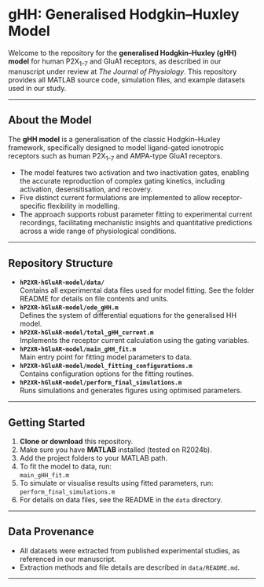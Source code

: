 # gHH: Generalised Hodgkin–Huxley Model

Welcome to the repository for the **generalised Hodgkin–Huxley (gHH) model** for human P2X<sub>1–7</sub> and GluA1 receptors, as described in our manuscript under review at *The Journal of Physiology*. This repository provides all MATLAB source code, simulation files, and example datasets used in our study.

---

## About the Model

The **gHH model** is a generalisation of the classic Hodgkin–Huxley framework, specifically designed to model ligand-gated ionotropic receptors such as human P2X<sub>1–7</sub> and AMPA-type GluA1 receptors.  
- The model features two activation and two inactivation gates, enabling the accurate reproduction of complex gating kinetics, including activation, desensitisation, and recovery.  
- Five distinct current formulations are implemented to allow receptor-specific flexibility in modelling.  
- The approach supports robust parameter fitting to experimental current recordings, facilitating mechanistic insights and quantitative predictions across a wide range of physiological conditions.

---

## Repository Structure

- **`hP2XR-hGluAR-model/data/`**  
  Contains all experimental data files used for model fitting. See the folder README for details on file contents and units.
- **`hP2XR-hGluAR-model/ode_gHH.m`**  
  Defines the system of differential equations for the generalised HH model.
- **`hP2XR-hGluAR-model/total_gHH_current.m`**  
  Implements the receptor current calculation using the gating variables.
- **`hP2XR-hGluAR-model/main_gHH_fit.m`**  
  Main entry point for fitting model parameters to data.
- **`hP2XR-hGluAR-model/model_fitting_configurations.m`**  
  Contains configuration options for the fitting routines.
- **`hP2XR-hGluAR-model/perform_final_simulations.m`**  
  Runs simulations and generates figures using optimised parameters.

---

## Getting Started

1. **Clone or download** this repository.
2. Make sure you have **MATLAB** installed (tested on R2024b).
3. Add the project folders to your MATLAB path.
4. To fit the model to data, run:  
   `main_gHH_fit.m`
5. To simulate or visualise results using fitted parameters, run:  
   `perform_final_simulations.m`
6. For details on data files, see the README in the `data` directory.

---

## Data Provenance

- All datasets were extracted from published experimental studies, as referenced in our manuscript.
- Extraction methods and file details are described in `data/README.md`.

---

